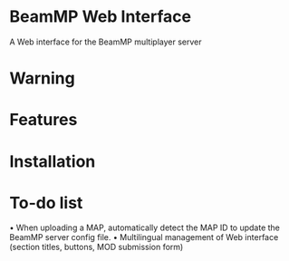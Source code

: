 # BeamMP Web Interface
A Web interface for the BeamMP multiplayer server

# Warning

# Features

# Installation

# To-do list
• When uploading a MAP, automatically detect the MAP ID to update the BeamMP server config file.
• Multilingual management of Web interface (section titles, buttons, MOD submission form)
